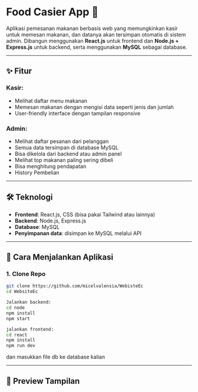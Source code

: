 # Food Casier App 🍔

Aplikasi pemesanan makanan berbasis web yang memungkinkan kasir untuk memesan makanan, dan datanya akan tersimpan otomatis di sistem admin. Dibangun menggunakan **React.js** untuk frontend dan **Node.js + Express.js** untuk backend, serta menggunakan **MySQL** sebagai database.

---

## ✨ Fitur

### Kasir:
- Melihat daftar menu makanan
- Memesan makanan dengan mengisi data seperti jenis dan jumlah
- User-friendly interface dengan tampilan responsive

### Admin:
- Melihat daftar pesanan dari pelanggan
- Semua data tersimpan di database MySQL
- Bisa dikelola dari backend atau admin panel
- Melihat top makanan paling sering dibeli
- Bisa menghitung pendapatan
- History Pembelian

---

## 🛠️ Teknologi

- **Frontend**: React.js, CSS (bisa pakai Tailwind atau lainnya)
- **Backend**: Node.js, Express.js
- **Database**: MySQL
- **Penyimpanan data**: disimpan ke MySQL melalui API

---
## 🚀 Cara Menjalankan Aplikasi

### 1. Clone Repo

```bash
git clone https://github.com/micelvalensia/WebisteEc
cd WebsiteEc

Jalankan backend:
cd node
npm install
npm start

jalankan frontend:
cd react
npm install
npm run dev

```
dan masukkan file db ke database kalian

---

## 📸 Preview Tampilan



